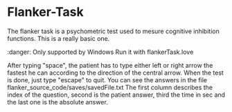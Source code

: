 # Flanker-Task

The flanker task is a psychometric test used to mesure cognitive inhibition functions.
This is a really basic one.

:danger: Only supported by Windows
Run it with flankerTask.love

After typing "space", the patient has to type either left or right arrow the fastest he can according to the direction of the central arrow. 
When the test is done, just type "escape" to quit.
You can see the answers in the file flanker_source_code/saves/savedFile.txt
The first column describes the index of the question, second is the patient answer, third the time in sec and the last one is the absolute answer.
